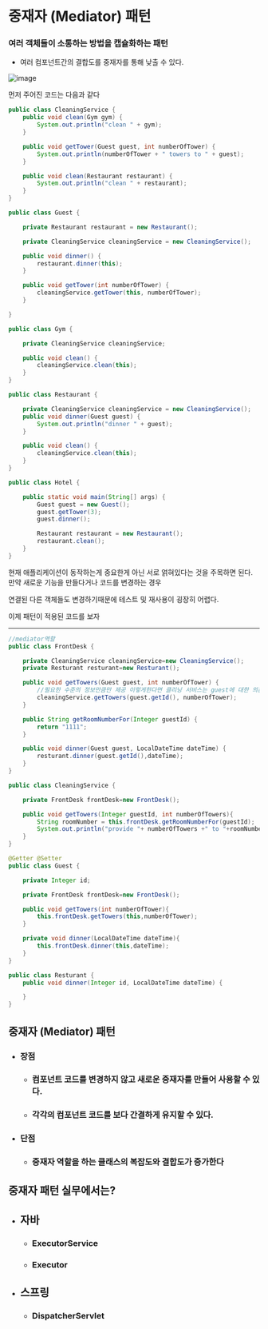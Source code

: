 # 중재자 (Mediator) 패턴

### 여러 객체들이 소통하는 방법을 캡슐화하는 패턴

- 여러 컴포넌트간의 결합도를 중재자를 통해 낮출 수 있다.

![image](https://user-images.githubusercontent.com/40031858/142714705-efaba541-c167-44a4-9a32-569071945d92.png)

먼저 주어진 코드는 다음과 같다

```java
public class CleaningService {
    public void clean(Gym gym) {
        System.out.println("clean " + gym);
    }

    public void getTower(Guest guest, int numberOfTower) {
        System.out.println(numberOfTower + " towers to " + guest);
    }

    public void clean(Restaurant restaurant) {
        System.out.println("clean " + restaurant);
    }
}
```

```java
public class Guest {

    private Restaurant restaurant = new Restaurant();

    private CleaningService cleaningService = new CleaningService();

    public void dinner() {
        restaurant.dinner(this);
    }

    public void getTower(int numberOfTower) {
        cleaningService.getTower(this, numberOfTower);
    }

}
```

```java
public class Gym {

    private CleaningService cleaningService;

    public void clean() {
        cleaningService.clean(this);
    }
}
```

```java
public class Restaurant {

    private CleaningService cleaningService = new CleaningService();
    public void dinner(Guest guest) {
        System.out.println("dinner " + guest);
    }

    public void clean() {
        cleaningService.clean(this);
    }
}
```

```java
public class Hotel {

    public static void main(String[] args) {
        Guest guest = new Guest();
        guest.getTower(3);
        guest.dinner();

        Restaurant restaurant = new Restaurant();
        restaurant.clean();
    }
}
```

현재 애플리케이션이 동작하는게 중요한게 아닌 서로 얽혀있다는 것을 주목하면 된다. 만약 새로운 기능을 만들다거나 코드를 변경하는 경우 

연결된 다른 객체들도 변경하기때문에 테스트 및 재사용이 굉장히 어렵다. 

이제 패턴이 적용된 코드를 보자

---

```java
//mediator역할
public class FrontDesk {

    private CleaningService cleaningService=new CleaningService();
    private Resturant resturant=new Resturant();

    public void getTowers(Guest guest, int numberOfTower) {
        //필요한 수준의 정보만큼만 제공 이렇게한다면 클리닝 서비스는 guest에 대한 의존성이 사라진다
        cleaningService.getTowers(guest.getId(), numberOfTower);
    }

    public String getRoomNumberFor(Integer guestId) {
        return "1111";
    }

    public void dinner(Guest guest, LocalDateTime dateTime) {
        resturant.dinner(guest.getId(),dateTime);
    }
}
```

```java
public class CleaningService {

    private FrontDesk frontDesk=new FrontDesk();

    public void getTowers(Integer guestId, int numberOfTowers){
        String roomNumber = this.frontDesk.getRoomNumberFor(guestId);
        System.out.println("provide "+ numberOfTowers +" to "+roomNumber);
    }
}
```

```java
@Getter @Setter
public class Guest {

    private Integer id;

    private FrontDesk frontDesk=new FrontDesk();

    public void getTowers(int numberOfTower){
        this.frontDesk.getTowers(this,numberOfTower);
    }

    private void dinner(LocalDateTime dateTime){
        this.frontDesk.dinner(this,dateTime);
    }
}
```

```java
public class Resturant {
    public void dinner(Integer id, LocalDateTime dateTime) {

    }
}
```

## 중재자 (Mediator) 패턴 

- ### 장점

  - ### 컴포넌트 코드를 변경하지 않고 새로운 중재자를 만들어 사용할 수 있다.

  - ### 각각의 컴포넌트 코드를 보다 간결하게 유지할 수 있다.

- ### 단점

  - ### 중재자 역할을 하는 클래스의 복잡도와 결합도가 증가한다

## 중재자 패턴 실무에서는?

- ## 자바

  - ### ExecutorService

  - ### Executor

- ## 스프링

  - ### DispatcherServlet

